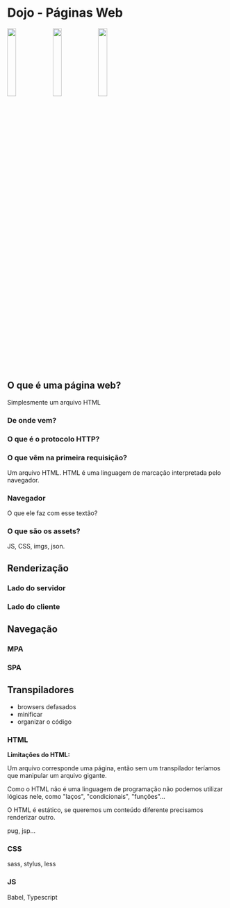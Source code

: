 # Dojo - Páginas Web

<img style="width: 20%;" src="https://user-images.githubusercontent.com/27368585/68813713-6d106800-0655-11ea-81ac-f9f66e9eb63d.png" />

<img style="width: 20%;" src="https://user-images.githubusercontent.com/27368585/68813714-6d106800-0655-11ea-9a3d-9ef52fa29dac.png" />

<img style="width: 20%;" src="https://user-images.githubusercontent.com/27368585/68813737-84e7ec00-0655-11ea-9736-9b534ac189ab.jpg" />

## O que é uma página web?

Simplesmente um arquivo HTML 

### De onde vem?

### O que é o protocolo HTTP?

### O que vêm na primeira requisição?

Um arquivo HTML. HTML é uma linguagem de marcação interpretada pelo navegador.

### Navegador

O que ele faz com esse textão?

### O que são os assets?

JS, CSS, imgs, json.

## Renderização

### Lado do servidor

### Lado do cliente

## Navegação

### MPA

### SPA

## Transpiladores

- browsers defasados
- minificar
- organizar o código

### HTML

**Limitações do HTML:**

Um arquivo corresponde uma página, então sem um transpilador teríamos que manipular um arquivo gigante.

Como o HTML não é uma linguagem de programação não podemos utilizar lógicas nele, como "laços", "condicionais", "funções"...

O HTML é estático, se queremos um conteúdo diferente precisamos renderizar outro.

pug, jsp...

### CSS

sass, stylus, less

### JS

Babel, Typescript


